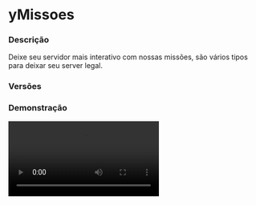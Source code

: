 # yMissoes
<secondary-label ref="utility"/>

### Descrição
Deixe seu servidor mais interativo com nossas missões, são vários tipos para deixar seu server legal.

### Versões
<secondary-label ref="1.8"/>
<secondary-label ref="1.9"/>
<secondary-label ref="1.10"/>
<secondary-label ref="1.11"/>
<secondary-label ref="1.12"/>
<secondary-label ref="1.13"/>
<secondary-label ref="1.14"/>
<secondary-label ref="1.15"/>
<secondary-label ref="1.16"/>
<secondary-label ref="1.17"/>
<secondary-label ref="1.18"/>
<secondary-label ref="1.19"/>
<secondary-label ref="1.20"/>
<secondary-label ref="1.21"/>

### Demonstração
<video src="//www.youtube.com/watch?v=UUAFyqZQ1-g"/>


<chapter title="Comandos" id="commands" collapsible="true">
<code-block lang="plain text">/missoes - Abrir o menu de missões.
/missoes info - Ver o progresso da missão do jogador.
/missoes set - Setar uma missão para um jogador.
/missoes setnpc - Setar o npc de entregar itens das missões.
/missoes delnpc - Deletar o npc de entregar itens das missões.
/missoes reload - Recarrega as configurações.</code-block>
</chapter>

<chapter title="Permissões" id="permissions" collapsible="true">
<code-block lang="plain text">ymissoes.info - Permissão para o /missoes info
ymissoes.set - Permissão para o /missoes set
ymissoes.setnpc - Permissão para o /missoes setnpc
ymissoes.delnpc - Permissão para o /missoes delnpc
ymissoes.reload - Permissão para o /missoes reload</code-block>
</chapter>

## Placeholders
<primary-label ref="placeholders"/>

Aqui estão as placeholders disponíveis para utilização com este plugin. Consulte-as para entender como utilizá-las corretamente.

<code-block lang="plain text" ignore-vars="true">
%ymissoes_nivel% - Retorna o nível em missões do jogador.
%ymissoes_info% - Retorna o dado necessário da missão atual.
%ymissoes_progressbar% - Retorna a barra de progresso da missão atual.
%ymissoes_porcentagem% - Retorna a porcentagem de progresso da missão atual.
</code-block>



## Erros comuns
<primary-label ref="errors"/>

Antes de configurar o plugin, revise os pontos listados aqui para evitar problemas frequentes durante a configuração.

<seealso style="cards">
    <category ref="wrs">
        <a href="yplugins.md"></a>        <a href="https://ystoreplugins.com.br/plugins/detalhes/17-yMissoes">Site do plugin yMissoes</a>
    </category>
</seealso>